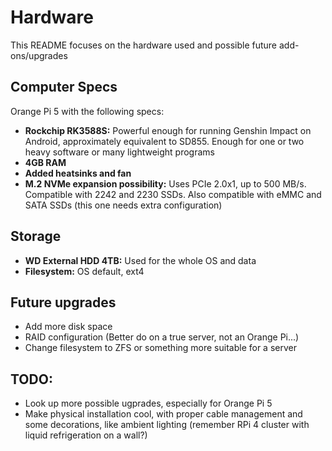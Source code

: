 # Hardware
This README focuses on the hardware used and possible future add-ons/upgrades

## Computer Specs
Orange Pi 5 with the following specs:
- **Rockchip RK3588S:** Powerful enough for running Genshin Impact on Android, approximately equivalent to SD855. Enough for one or two heavy software or many lightweight programs
- **4GB RAM**
- **Added heatsinks and fan**
- **M.2 NVMe expansion possibility:** Uses PCIe 2.0x1, up to 500 MB/s. Compatible with 2242 and 2230 SSDs. Also compatible with eMMC and SATA SSDs (this one needs extra configuration)

## Storage
- **WD External HDD 4TB:** Used for the whole OS and data
- **Filesystem:** OS default, ext4

## Future upgrades
- Add more disk space
- RAID configuration (Better do on a true server, not an Orange Pi...)
- Change filesystem to ZFS or something more suitable for a server

## TODO:
- Look up more possible ugprades, especially for Orange Pi 5
- Make physical installation cool, with proper cable management and some decorations, like ambient lighting (remember RPi 4 cluster with liquid refrigeration on a wall?)
